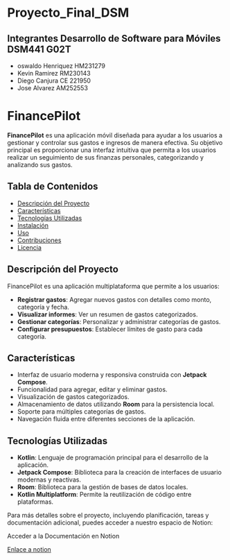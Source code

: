 # Proyecto_Final_DSM
## Integrantes Desarrollo de Software para Móviles DSM441 G02T
- oswaldo Henriquez HM231279
- Kevin Ramirez RM230143
- Diego Canjura CE 221950
- Jose Alvarez AM252553
# FinancePilot

**FinancePilot** es una aplicación móvil diseñada para ayudar a los usuarios a gestionar y controlar sus gastos e ingresos de manera efectiva. Su objetivo principal es proporcionar una interfaz intuitiva que permita a los usuarios realizar un seguimiento de sus finanzas personales, categorizando y analizando sus gastos.

## Tabla de Contenidos

- [Descripción del Proyecto](#descripción-del-proyecto)
- [Características](#características)
- [Tecnologías Utilizadas](#tecnologías-utilizadas)
- [Instalación](#instalación)
- [Uso](#uso)
- [Contribuciones](#contribuciones)
- [Licencia](#licencia)

## Descripción del Proyecto

FinancePilot es una aplicación multiplataforma que permite a los usuarios:
- **Registrar gastos**: Agregar nuevos gastos con detalles como monto, categoría y fecha.
- **Visualizar informes**: Ver un resumen de gastos categorizados.
- **Gestionar categorías**: Personalizar y administrar categorías de gastos.
- **Configurar presupuestos**: Establecer límites de gasto para cada categoría.

## Características

- Interfaz de usuario moderna y responsiva construida con **Jetpack Compose**.
- Funcionalidad para agregar, editar y eliminar gastos.
- Visualización de gastos categorizados.
- Almacenamiento de datos utilizando **Room** para la persistencia local.
- Soporte para múltiples categorías de gastos.
- Navegación fluida entre diferentes secciones de la aplicación.

## Tecnologías Utilizadas

- **Kotlin**: Lenguaje de programación principal para el desarrollo de la aplicación.
- **Jetpack Compose**: Biblioteca para la creación de interfaces de usuario modernas y reactivas.
- **Room**: Biblioteca para la gestión de bases de datos locales.
- **Kotlin Multiplatform**: Permite la reutilización de código entre plataformas.

Para más detalles sobre el proyecto, incluyendo planificación, tareas y documentación adicional, puedes acceder a nuestro espacio de Notion:

Acceder a la Documentación en Notion

[Enlace a notion](https://www.notion.so/124c8cf6492d8040a53de9eb50ccbf7e?v=124c8cf6492d8156a9a2000cf9870935&pvs=4)


